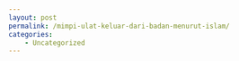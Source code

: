 ```yaml
---
layout: post
permalink: /mimpi-ulat-keluar-dari-badan-menurut-islam/
categories:
    - Uncategorized
---
```



